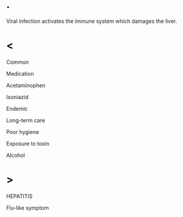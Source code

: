 # .

Viral infection activates the immune system which damages the liver.

# <

Common

Medication

Acetaminophen

Isoniazid

Endemic

Long-term care

Poor hygiene

Exposure to toxin

Alcohol

# >

HEPATITIS

Flu-like symptom
